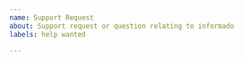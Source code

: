 ```yaml
---
name: Support Request
about: Support request or question relating to informado
labels: help wanted

---
```


<!--
STOP -- PLEASE READ!

GitHub is not the right place for support requests.

If you're looking for help, check [DevOps StackExchange](https://devops.stackexchange.com/questions/tagged/informado).

If the matter is security related, please disclose it privately by sending an email to chocolatey030@gmail.com
-->

